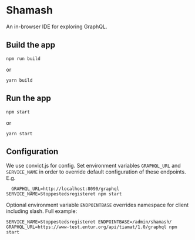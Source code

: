 # Shamash

An in-browser IDE for exploring GraphQL.

## Build the app

```
npm run build
```
or
```
yarn build
```

## Run the app

```
npm start
```
or
```
yarn start
```

## Configuration

We use convict.js for config. Set environment variables `GRAPHQL_URL`
and `SERVICE_NAME` in order to override default configuration of these
endpoints. E.g.

```
  GRAPHQL_URL=http://localhost:8090/graphql SERVICE_NAME=Stoppestedsregisteret npm start
```

Optional environment variable `ENDPOINTBASE` overrides namespace for client including slash. Full example:

```
SERVICE_NAME=Stoppestedsregisteret ENDPOINTBASE=/admin/shamash/ GRAPHQL_URL=https://www-test.entur.org/api/tiamat/1.0/graphql npm start
```
